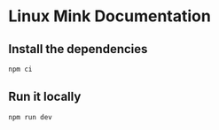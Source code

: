 # Linux Mink Documentation

## Install the dependencies

```sh
npm ci
```

## Run it locally

```sh
npm run dev
```
